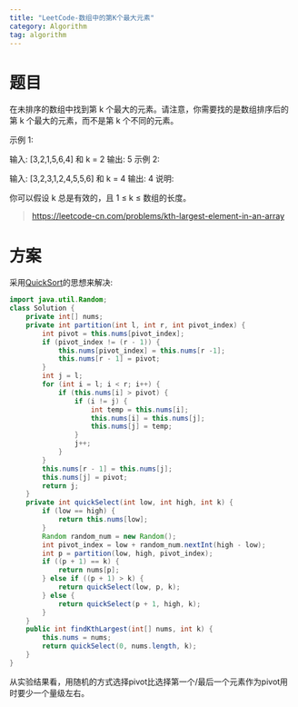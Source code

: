 ```yaml
---
title: "LeetCode-数组中的第K个最大元素"
category: Algorithm
tag: algorithm
---
```

# 题目 #
在未排序的数组中找到第 k 个最大的元素。请注意，你需要找的是数组排序后的第 k 个最大的元素，而不是第 k 个不同的元素。

示例 1:

输入: [3,2,1,5,6,4] 和 k = 2
输出: 5
示例 2:

输入: [3,2,3,1,2,4,5,5,6] 和 k = 4
输出: 4
说明:

你可以假设 k 总是有效的，且 1 ≤ k ≤ 数组的长度。

> https://leetcode-cn.com/problems/kth-largest-element-in-an-array

# 方案 #
采用[QuickSort](https://leon-wtf.github.io/leon.github.io/algorithm/2019/07/26/sort/#more)的思想来解决:
```java
import java.util.Random;
class Solution {
    private int[] nums;
    private int partition(int l, int r, int pivot_index) {
        int pivot = this.nums[pivot_index];
        if (pivot_index != (r - 1)) {
            this.nums[pivot_index] = this.nums[r -1];
            this.nums[r - 1] = pivot;
        }
        int j = l;
        for (int i = l; i < r; i++) {
            if (this.nums[i] > pivot) {
                if (i != j) {
                    int temp = this.nums[i];
                    this.nums[i] = this.nums[j];
                    this.nums[j] = temp;
                }
                j++;
            }
        }
        this.nums[r - 1] = this.nums[j];
        this.nums[j] = pivot;
        return j;
    } 
    private int quickSelect(int low, int high, int k) {
        if (low == high) {
            return this.nums[low];
        }
        Random random_num = new Random();
        int pivot_index = low + random_num.nextInt(high - low); 
        int p = partition(low, high, pivot_index);
        if ((p + 1) == k) {
            return nums[p];
        } else if ((p + 1) > k) {
            return quickSelect(low, p, k);
        } else {
            return quickSelect(p + 1, high, k);
        }        
    }    
    public int findKthLargest(int[] nums, int k) {
        this.nums = nums;
        return quickSelect(0, nums.length, k);
    }
}
```
从实验结果看，用随机的方式选择pivot比选择第一个/最后一个元素作为pivot用时要少一个量级左右。
